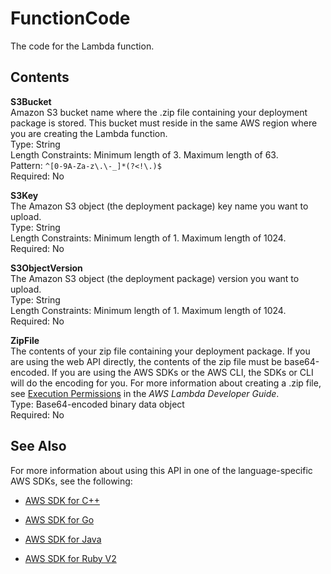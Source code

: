 # FunctionCode<a name="API_FunctionCode"></a>

The code for the Lambda function\.

## Contents<a name="API_FunctionCode_Contents"></a>

 **S3Bucket**   
Amazon S3 bucket name where the \.zip file containing your deployment package is stored\. This bucket must reside in the same AWS region where you are creating the Lambda function\.  
Type: String  
Length Constraints: Minimum length of 3\. Maximum length of 63\.  
Pattern: `^[0-9A-Za-z\.\-_]*(?<!\.)$`   
Required: No

 **S3Key**   
The Amazon S3 object \(the deployment package\) key name you want to upload\.  
Type: String  
Length Constraints: Minimum length of 1\. Maximum length of 1024\.  
Required: No

 **S3ObjectVersion**   
The Amazon S3 object \(the deployment package\) version you want to upload\.  
Type: String  
Length Constraints: Minimum length of 1\. Maximum length of 1024\.  
Required: No

 **ZipFile**   
The contents of your zip file containing your deployment package\. If you are using the web API directly, the contents of the zip file must be base64\-encoded\. If you are using the AWS SDKs or the AWS CLI, the SDKs or CLI will do the encoding for you\. For more information about creating a \.zip file, see [Execution Permissions](http://docs.aws.amazon.com/lambda/latest/dg/intro-permission-model.html#lambda-intro-execution-role.html) in the *AWS Lambda Developer Guide*\.   
Type: Base64\-encoded binary data object  
Required: No

## See Also<a name="API_FunctionCode_SeeAlso"></a>

For more information about using this API in one of the language\-specific AWS SDKs, see the following:

+  [AWS SDK for C\+\+](http://docs.aws.amazon.com/goto/SdkForCpp/lambda-2015-03-31/FunctionCode) 

+  [AWS SDK for Go](http://docs.aws.amazon.com/goto/SdkForGoV1/lambda-2015-03-31/FunctionCode) 

+  [AWS SDK for Java](http://docs.aws.amazon.com/goto/SdkForJava/lambda-2015-03-31/FunctionCode) 

+  [AWS SDK for Ruby V2](http://docs.aws.amazon.com/goto/SdkForRubyV2/lambda-2015-03-31/FunctionCode) 